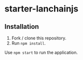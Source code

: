 # starter-lanchainjs

## Installation

1. Fork / clone this repository.
1. Run `npm install`.

Use `npm start` to run the application.